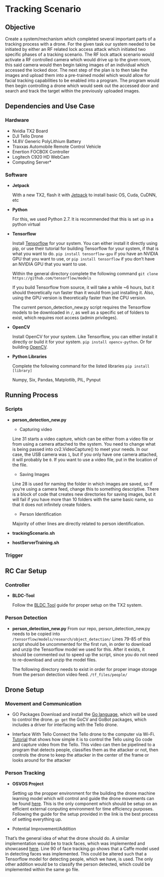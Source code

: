 # Tracking Scenario
## Objective

Create a system/mechanism which completed several important parts of a tracking process with a drone. For the given task our system needed to be initiated by either an RF related lock access attack which initiated two specific phases of a tracking scenario. The RF lock attack scenario would activate a RF controlled camera which would drive up to the given room, this said camera would then begin taking images of an individual which accessed the locked door. The next step of the plan is to then take the images and upload them into a pre-trained model which would allow for facial tracking capabilities to be enabled into a program. The program would then begin controlling a drone which would seek out the accessed door and search and track the target within the previously uploaded images.

## Dependencies and Use Case
### Hardware
- Nvidia TX2 Board
- DJI Tello Drone
- 14.8V Generic PolyLithium Battery
- Traxxas Automobile Remote Control Vehicle
- Enertion FOCBOX Controller
- Logitech C920 HD WebCam
- Computing Server*

### Software
- **Jetpack**

  With a new TX2, flash it with [Jetpack](https://docs.nvidia.com/jetpack-l4t/2_1/content/developertools/mobile/jetpack/jetpack_l4t/2.0/jetpack_l4t_install.htm) to install basic OS, Cuda, CuDNN, etc
- **Python**
  
  For this, we used Python 2.7. It is recommended that this is set up in a python virtual 
- **Tensorflow** 
  
  Install [Tensorflow](https://www.tensorflow.org/install/) for your system. You can either install it directly using pip, or use their tutorial for building Tensorflow for your system, if that is what you want to do. `pip install tensorflow-gpu` if you have an NVIDIA GPU that you want to use, or `pip install tensorflow` if you don’t have an NVIDIA GPU that you want to use.
  
  Within the general directory complete the following command `git clone https://github.com/tensorflow/models`
  
  If you build Tensorflow from source, it will take a while ~6 hours, but it should theoretically run faster than it would from just installing it. Also, using the GPU version is theoretically faster than the CPU version.
  
  The current person_detection_new.py script requires the Tensorflow models to be downloaded in `/`, as well as a specific set of folders to exist, which requires root access (admin privileges). 
- **OpenCV**
  
  Install OpenCV for your system. Like Tensorflow, you can either install it directly or build it for your system.
`pip install opencv-python`. Or for building [OpenCV](https://docs.opencv.org/3.3.1/d7/d9f/tutorial_linux_install.html).

- **Python Libraries**

  Complete the following command for the listed libraries
  `pip install [library]`

  Numpy, Six, Pandas, Matplotlib, PIL, Pynput

## Running Process
### Scripts
 - **person_detection_new.py**
 
    - Capturing video
    
    Line 31 starts a video capture, which can be either from a video file or from using a camera attached to the system. You need to change what is being passed into cv2.VideoCapture() to meet your needs. In our case, the USB camera was `1`, but if you only have one camera attached, it will probably be `0`. If you want to use a video file, put in the location of the file.
  
    - Saving Images
    
    Line 28 is used for naming the folder in which images are saved, so if you’re using a camera feed, change this to something descriptive. There is a block of code that creates new directories for saving images, but it will fail if you have more than 10 folders with the same basic name, so that it does not infinitely create folders.
    
   - Person Identification
   
    Majority of other lines are directly related to person identification.
 
 - **trackingScenario.sh**
 
 
 
 - **hostServerTraining.sh**



### Trigger


## RC Car Setup
### Controller
 - **BLDC-Tool**
  
   Follow the [BLDC Tool](https://github.com/vedderb/bldc-tool) guide for proper setup on the TX2 system.
   
### Person Detection
 - **person_detection_new.py** 
    From our repo, person_detection_new.py needs to be copied into `/tensorflow/models/research/object_detection/`
Lines 79-85 of this script should be uncommented for the first run, in order to download and unzip the Tensorflow model we used for this. After it exists, it should be commented out to speed up the script, since you do not need to re-download and unzip the model files.

   The following directory needs to exist in order for proper image storage from the person detection video feed.
`/tf_files/people/`


## Drone Setup
### Movement and Communication
 - GO Packages
  Download and install the [Go language](https://golang.org/doc/install), which will be used to control the drone. `go get` the GoCV and GoBot packages, which includes a driver for interfacing with the Tello drone.

 - Interface With Tello
  Connect the Tello drone to the computer via Wi-Fi.  [Tutorial](https://gobot.io/blog/2018/04/20/hello-tello-hacking-drones-with-go/) that shows how simple it is to control the Tello using Go code and capture video from the Tello. This video can then be pipelined to a program that detects people, classifies them as the attacker or not, then controls the drone to keep the attacker in the center of the frame or looks around for the attacker

### Person Tracking
- **OSVOS Project**

  Setting up the propper environment for the building the drone machine learning model which will control and guide the drone movements can be found [here](https://github.com/gitForce99/OSVOS_Project_Tensorflow). This is the only component which should be setup on an efficient external conputing environment for time efficiency purposes. Following the guide for the setup provided in the link is the best process of setting everything up.
  
 - Potential Improvement/Addition
 
  That’s the general idea of what the drone should do. A similar implementation would be to track faces, which was implemented and showcased [here](https://github.com/sofwerx/docker-tello-facetrack).
Line 90 of face tracking.go shows that a Caffe model used in detecting faces was implemented. This could be altered such that a Tensorflow model for detecting people, which we have, is used. The only other addition would be to classify the person detected, which could be implemented within the same go file.

